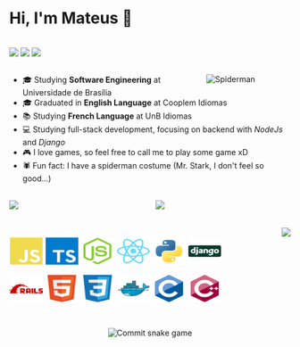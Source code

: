 # Hi, I'm Mateus :wave:

<br>
<a href="https://www.linkedin.com/in/matgomes21" target="_blank"><img src="https://img.shields.io/badge/-Mateus Gomes-%230077B5?style=for-the-badge&logo=linkedin&logoColor=white" target="_blank"></a>
<a href = "mailto: mateusgomes.nascimento21@gmail.com"><img src="https://img.shields.io/badge/-mateusgomes.nascimento21@gmail.com-%23E4405F?style=for-the-badge&logo=gmail&logoColor=white" target="_blank"></a>
<a href="https://t.me/matgomes21" target="_blank"><img src="https://img.shields.io/badge/-matgomes21-%230077B5?style=for-the-badge&logo=telegram&logoColor=white" target="_blank"></a>

##

<img align="right" src="https://media3.giphy.com/media/BWD3CtcudWL28/giphy.gif?cid=ecf05e4757spqmo9cyejnae2rewa7g5uykawd6rngazwj76b&rid=giphy.gif" alt="Spiderman" width='30%' />

- 🎓 Studying **Software Engineering** at Universidade de Brasília
- 🎓 Graduated in **English Language** at Cooplem Idiomas
- 📚 Studying **French Language** at UnB Idiomas
- 💻 Studying full-stack development, focusing on backend with _NodeJs_ and _Django_
- 🎮 I love games, so feel free to call me to play some game xD
- 🕷️ Fun fact: I have a spiderman costume (Mr. Stark, I don't feel so good...)

<br>

<a href="https://github.com/matgomes21">
  <img align="right" width="48%" src="https://github-readme-streak-stats.herokuapp.com/?user=matgomes21&theme=algolia" />
  <img width="48%" src="https://github-readme-stats.vercel.app/api?username=matgomes21&show_icons=true&theme=algolia" />
</a>

##


<img height='180em' align="right" src="https://github-readme-stats.vercel.app/api/top-langs/?username=matgomes21&hide=jupyter%20notebook,html&layout=compact&theme=algolia" />
 
<div style="display: inline_block"><br>
  <img align="center" alt="Js" height="50" width="60" src="https://raw.githubusercontent.com/devicons/devicon/master/icons/javascript/javascript-plain.svg">
  <img align="center" alt="Ts" height="50" width="60" src="https://raw.githubusercontent.com/devicons/devicon/master/icons/typescript/typescript-plain.svg">
  <img align="center" alt="Node" height="50" width="60" src="https://raw.githubusercontent.com/devicons/devicon/master/icons/nodejs/nodejs-original.svg">
  <img align="center" alt="React" height="50" width="60" src="https://raw.githubusercontent.com/devicons/devicon/master/icons/react/react-original.svg">
  <img align="center" alt="Python" height="50" width="60" src="https://raw.githubusercontent.com/devicons/devicon/master/icons/python/python-original.svg">
  <img align="center" alt="Django" height="50" width="60" src="https://raw.githubusercontent.com/devicons/devicon/master/icons/django/django-original.svg">
  <br><br>
  <img align="center" alt="Rails" height="50" width="60" src="https://raw.githubusercontent.com/devicons/devicon/master/icons/rails/rails-plain-wordmark.svg">
  <img align="center" alt="HTML" height="50" width="60" src="https://raw.githubusercontent.com/devicons/devicon/master/icons/html5/html5-original.svg">
  <img align="center" alt="CSS" height="50" width="60" src="https://raw.githubusercontent.com/devicons/devicon/master/icons/css3/css3-original.svg">
  <img align="center" alt="Docker" height="50" width="60" src="https://raw.githubusercontent.com/devicons/devicon/master/icons/docker/docker-original.svg">
  <img align="center" alt="C" height="50" width="60" src="https://raw.githubusercontent.com/devicons/devicon/master/icons/c/c-original.svg">
  <img align="center" alt="C++" height="50" width="60" src="https://raw.githubusercontent.com/devicons/devicon/master/icons/cplusplus/cplusplus-original.svg">
  <br><br>
</div>

##

<div align="center">
  <img src="https://raw.githubusercontent.com/matgomes21/matgomes21/output/github-contribution-grid-snake.svg" alt="Commit snake game" /img>
</div>
